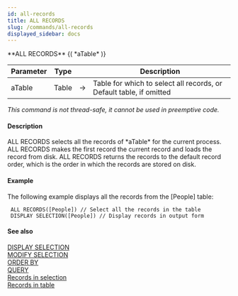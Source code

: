 ```yaml
---
id: all-records
title: ALL RECORDS
slug: /commands/all-records
displayed_sidebar: docs
---
```


<!--REF #_command_.ALL RECORDS.Syntax-->**ALL RECORDS** {( *aTable* )}<!-- END REF-->
<!--REF #_command_.ALL RECORDS.Params-->
| Parameter | Type |  | Description |
| --- | --- | --- | --- |
| aTable | Table | &#8594;  | Table for which to select all records, or Default table, if omitted |

<!-- END REF-->

*This command is not thread-safe, it cannot be used in preemptive code.*


#### Description 

<!--REF #_command_.ALL RECORDS.Summary-->ALL RECORDS selects all the records of *aTable* for the current process.<!-- END REF--> ALL RECORDS makes the first record the current record and loads the record from disk. ALL RECORDS returns the records to the default record order, which is the order in which the records are stored on disk.

#### Example 

The following example displays all the records from the \[People\] table:

```4d
 ALL RECORDS([People]) // Select all the records in the table
 DISPLAY SELECTION([People]) // Display records in output form
```

#### See also 

[DISPLAY SELECTION](display-selection.md)  
[MODIFY SELECTION](modify-selection.md)  
[ORDER BY](order-by.md)  
[QUERY](query.md)  
[Records in selection](records-in-selection.md)  
[Records in table](records-in-table.md)  